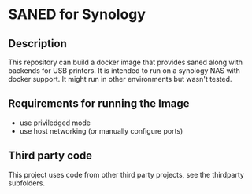 # SANED for Synology

## Description
This repository can build a docker image that provides saned along with backends for USB printers.
It is intended to run on a synology NAS with docker support. It might run in other environments but wasn't tested.


## Requirements for running the Image
- use priviledged mode
- use host networking (or manually configure ports)

## Third party code
This project uses code from other third party projects, see the thirdparty subfolders.
